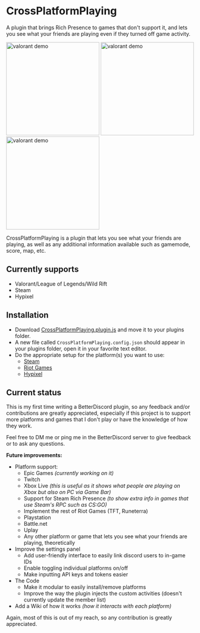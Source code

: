 # CrossPlatformPlaying
A plugin that brings Rich Presence to games that don't support it, and lets you see what your friends are playing even if they turned off game activity.

<img src="https://user-images.githubusercontent.com/20621396/134491197-54986bfc-9fe9-4a59-8e4d-a9391a792bf4.png" alt="valorant demo" width="250"/>
<img src="https://user-images.githubusercontent.com/20621396/134491995-4141367c-e9ba-47ab-b5e6-735ac1f36abe.png" alt="valorant demo" width="250"/>
<img src="https://user-images.githubusercontent.com/20621396/134492653-09bc1e14-2ad5-45cc-9f9d-ceeb15ad8d00.png" alt="valorant demo" width="250"/>


CrossPlatformPlaying is a plugin that lets you see what your friends are playing, as well as any additional information available such as gamemode, score, map, etc.

## Currently supports
- Valorant/League of Legends/Wild Rift
- Steam
- Hypixel

## Installation
- Download [CrossPlatformPlaying.plugin.js](https://github.com/giorgi-o/CrossPlatformPlaying/blob/main/CrossPlatformPlaying.plugin.js) and move it to your plugins folder.
- A new file called `CrossPlatformPlaying.config.json` should appear in your plugins folder, open it in your favorite text editor.
- Do the appropriate setup for the platform(s) you want to use: 
  - [Steam](https://github.com/giorgi-o/CrossPlatformPlaying/blob/main/Steam.md)
  - [Riot Games](https://github.com/giorgi-o/CrossPlatformPlaying/blob/main/Riot%20Games.md)
  - [Hypixel](https://github.com/giorgi-o/CrossPlatformPlaying/blob/main/Hypixel.md)

## Current status
This is my first time writing a BetterDiscord plugin, so any feedback and/or contributions are greatly appreciated, especially if this project is to support more platforms and games that I don't play or have the knowledge of how they work.

Feel free to DM me or ping me in the BetterDiscord server to give feedback or to ask any questions.

**Future improvements:**
- Platform support:
  - Epic Games _(currently working on it)_
  - Twitch
  - Xbox Live _(this is useful as it shows what people are playing on Xbox but also on PC via Game Bar)_
  - Support for Steam Rich Presence _(to show extra info in games that use Steam's RPC such as CS:GO)_
  - Implement the rest of Riot Games (TFT, Runeterra)
  - Playstation
  - Battle.net
  - Uplay
  - Any other platform or game that lets you see what your friends are playing, theoretically
- Improve the settings panel
  - Add user-friendly interface to easily link discord users to in-game IDs
  - Enable toggling individual platforms on/off
  - Make inputting API keys and tokens easier
- The Code
  - Make it modular to easily install/remove platforms
  - Improve the way the plugin injects the custom activities (doesn't currently update the member list)
- Add a Wiki of how it works _(how it interacts with each platform)_

Again, most of this is out of my reach, so any contribution is greatly appreciated.
